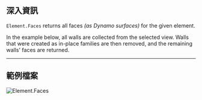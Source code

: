 ## 深入資訊
`Element.Faces` returns all faces _(as Dynamo surfaces)_ for the given element.

In the example below, all walls are collected from the selected view. Walls that were created as in-place families are then removed, and the remaining walls' faces are returned.

___
## 範例檔案

![Element.Faces](./Revit.Elements.Element.Faces_img.jpg)
